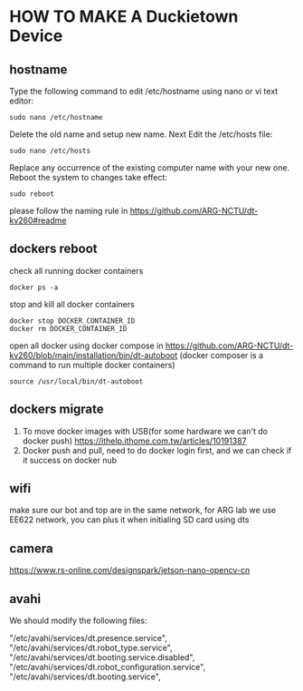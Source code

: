 # HOW TO MAKE A Duckietown Device

## hostname

Type the following command to edit /etc/hostname using nano or vi text editor:
```
sudo nano /etc/hostname
```
Delete the old name and setup new name.
Next Edit the /etc/hosts file:
```
sudo nano /etc/hosts
```
Replace any occurrence of the existing computer name with your new one.
Reboot the system to changes take effect:
```
sudo reboot
```

please follow the naming rule in https://github.com/ARG-NCTU/dt-kv260#readme

## dockers reboot

check all running docker containers
```
docker ps -a
```
stop and kill all docker containers
```
docker stop DOCKER_CONTAINER_ID
docker rm DOCKER_CONTAINER_ID
```
open all docker using docker compose in https://github.com/ARG-NCTU/dt-kv260/blob/main/installation/bin/dt-autoboot
(docker composer is a command to run multiple docker containers)
```
source /usr/local/bin/dt-autoboot
```
## dockers migrate

1. To move docker images with USB(for some hardware we can't do docker push)
https://ithelp.ithome.com.tw/articles/10191387
2. Docker push and pull, need to do docker login first, and we can check if it success on docker nub

## wifi

make sure our bot and top are in the same network, for ARG lab we use EE622 network, you can plus it when initialing SD card using dts

## camera

https://www.rs-online.com/designspark/jetson-nano-opencv-cn

## avahi

We should modify the following files:

"/etc/avahi/services/dt.presence.service",
            "/etc/avahi/services/dt.robot_type.service",
            "/etc/avahi/services/dt.booting.service.disabled",
            "/etc/avahi/services/dt.robot_configuration.service",
            "/etc/avahi/services/dt.booting.service",
